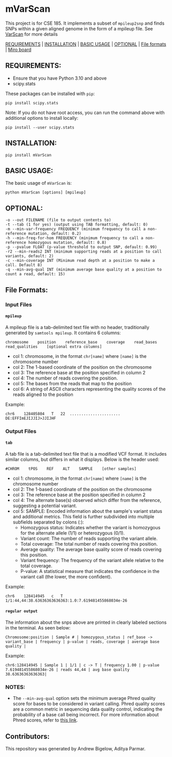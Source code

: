 # mVarScan

This project is for CSE 185. It implements a subset of `mpileup2snp` and finds SNPs within a given aligned genome in the form of a mpileup file. See [VarScan](https://varscan.sourceforge.net/using-varscan.html) for more details

[REQUIREMENTS](#requirements) | [INSTALLATION](#installation) | [BASIC USAGE](#usage) | [OPTIONAL](#optional) | [File formats](#format) | [Miro board](#miro)

<a name="requirements"></a>
## REQUIREMENTS:
- Ensure that you have Python 3.10 and above
- scipy.stats

These packages can be installed with `pip`:
```
pip install scipy.stats
```
Note: If you do not have root access, you can run the command above with additional options to install locally:
```
pip install --user scipy.stats
```

<a name="installation"></a>
## INSTALLATION:
```
pip install mVarScan
```

<a name="usage"></a>
## BASIC USAGE:
The basic usage of `mVarScan` is:
```
python mVarScan [options] [mpileup]
```

<a name="optional"></a>
## OPTIONAL:
    -o --out FILENAME (file to output contents to)
    -t --tab (1 for yes) (output using TAB formatting, default: 0)
    -m --min-var-frequency FREQUENCY (minimum frequency to call a non-reference mutation, default: 0.2)
    -h --min-freq-for-hom FREQUENCY (minimum frequency to call a non-reference homozygous mutation, default: 0.8)
    -p --pvalue FLOAT (p-value threshold to output SNP, default: 0.99)
    -r2 --min-reads2 INT (minimum supporting reads at a position to call variants, default: 2)
    -c --min-coverage INT (Minimum read depth at a position to make a call. Default 8)
    -q --min-avg-qual INT (minimum average base quality at a position to count a read, default: 15)


<a name="format"></a>
## File Formats:
### Input Files
#### `mpileup`
A mpileup file is a tab-delimited text file with no header, traditionally generated by `samtools mpileup`.  It contains 6 columns:
```
chromosome    position    reference_base    coverage    read_bases    read_qualities    [optional extra columns]
```
 - col 1: chromosome, in the format `chr[name]` where `[name]` is the chromosome number
 - col 2: The 1-based coordinate of the position on the chromosome
 - col 3: The reference base at the position specified in column 2
 - col 4: The number of reads covering the position.
 - col 5: The bases from the reads that map to the position
 - col 6: A string of ASCII characters representing the quality scores of the reads aligned to the position

Example:
```
chr6	128405804	T	22	......................	DE:EFFImEJIJJIJ>JJIJHF
```

### Output Files
#### `tab`
A tab file is a tab-delimited text file that is a modified VCF format. It includes similar columns, but differs in what it displays. Below is the header used:
```
#CHROM    tPOS    REF    ALT    SAMPLE    [other samples]
```
 - col 1: chromosome, in the format `chr[name]` where `[name]` is the chromosome number
 - col 2: The 1-based coordinate of the position on the chromosome
 - col 3: The reference base at the position specified in column 2
 - col 4: The alternate base(s) observed which differ from the reference, suggesting a potential variant.
 - col 5: SAMPLE: Encoded information about the sample's variant status and additional metrics. This field is further subdivided into multiple subfields separated by colons (:):
     - Homozygous status: Indicates whether the variant is homozygous for the alternate allele (1/1) or heterozygous (0/1).
     - Variant count: The number of reads supporting the variant allele.
     - Total coverage: The total number of reads covering this position.
     - Average quality: The average base quality score of reads covering this position.
     - Variant frequency: The frequency of the variant allele relative to the total coverage.
     - P-value: A statistical measure that indicates the confidence in the variant call (the lower, the more confident).

Example:
```
chr6	128414945	c	T	1/1:44,44:38.63636363636363:1.0:7.619481455868034e-26
```

#### `regular output`
The information about the snps above are printed in clearly labeled sections in the terminal. As seen below:
```
Chromosome:position | Sample # | homozygous_status | ref_base -> variant_base | frequency | p-value | reads, coverage | average base quality |
```
Example:
```
chr6:128414945 | Sample 1 | 1/1 | c -> T | frequency 1.00 | p-value 7.619481455868034e-26 | reads 44,44 | avg base quality 38.63636363636363|
```

<a name="notes"></a>
### NOTES:
- The `--min-avg-qual` option sets the minimum average Phred quality score for bases to be considered in variant calling. Phred quality scores are a common metric in sequencing data quality control, indicating the probability of a base call being incorrect. For more information about Phred scores, refer to [this link](https://drive5.com/usearch/manual10/quality_score.html).

## Contributors:
This repository was generated by Andrew Bigelow, Aditya Parmar.
